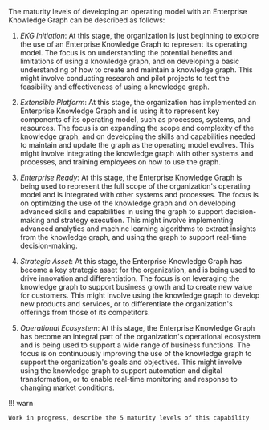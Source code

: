 The maturity levels of developing an operating model with an Enterprise Knowledge Graph can be described as follows:


1. _EKG Initiation_: At this stage, the organization is just beginning to explore the use of an Enterprise Knowledge Graph to represent its operating model. The focus is on understanding the potential benefits and limitations of using a knowledge graph, and on developing a basic understanding of how to create and maintain a knowledge graph. This might involve conducting research and pilot projects to test the feasibility and effectiveness of using a knowledge graph.


2. _Extensible Platform_: At this stage, the organization has implemented an Enterprise Knowledge Graph and is using it to represent key components of its operating model, such as processes, systems, and resources. The focus is on expanding the scope and complexity of the knowledge graph, and on developing the skills and capabilities needed to maintain and update the graph as the operating model evolves. This might involve integrating the knowledge graph with other systems and processes, and training employees on how to use the graph.


3. _Enterprise Ready_: At this stage, the Enterprise Knowledge Graph is being used to represent the full scope of the organization's operating model and is integrated with other systems and processes. The focus is on optimizing the use of the knowledge graph and on developing advanced skills and capabilities in using the graph to support decision-making and strategy execution. This might involve implementing advanced analytics and machine learning algorithms to extract insights from the knowledge graph, and using the graph to support real-time decision-making.


4. _Strategic Asset_: At this stage, the Enterprise Knowledge Graph has become a key strategic asset for the organization, and is being used to drive innovation and differentiation. The focus is on leveraging the knowledge graph to support business growth and to create new value for customers. This might involve using the knowledge graph to develop new products and services, or to differentiate the organization's offerings from those of its competitors.


5. _Operational Ecosystem_: At this stage, the Enterprise Knowledge Graph has become an integral part of the organization's operational ecosystem and is being used to support a wide range of business functions. The focus is on continuously improving the use of the knowledge graph to support the organization's goals and objectives. This might involve using the knowledge graph to support automation and digital transformation, or to enable real-time monitoring and response to changing market conditions.

!!! warn

    Work in progress, describe the 5 maturity levels of this capability
